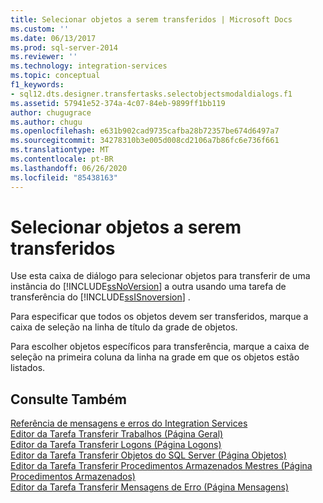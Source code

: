 ```yaml
---
title: Selecionar objetos a serem transferidos | Microsoft Docs
ms.custom: ''
ms.date: 06/13/2017
ms.prod: sql-server-2014
ms.reviewer: ''
ms.technology: integration-services
ms.topic: conceptual
f1_keywords:
- sql12.dts.designer.transfertasks.selectobjectsmodaldialogs.f1
ms.assetid: 57941e52-374a-4c07-84eb-9899ff1bb119
author: chugugrace
ms.author: chugu
ms.openlocfilehash: e631b902cad9735cafba28b72357be674d6497a7
ms.sourcegitcommit: 34278310b3e005d008cd2106a7b86fc6e736f661
ms.translationtype: MT
ms.contentlocale: pt-BR
ms.lasthandoff: 06/26/2020
ms.locfileid: "85438163"
---
```

# <a name="select-objects-to-transfer"></a>Selecionar objetos a serem transferidos
  Use esta caixa de diálogo para selecionar objetos para transferir de uma instância do [!INCLUDE[ssNoVersion](../../includes/ssnoversion-md.md)] a outra usando uma tarefa de transferência do [!INCLUDE[ssISnoversion](../../includes/ssisnoversion-md.md)] .  
  
 Para especificar que todos os objetos devem ser transferidos, marque a caixa de seleção na linha de título da grade de objetos.  
  
 Para escolher objetos específicos para transferência, marque a caixa de seleção na primeira coluna da linha na grade em que os objetos estão listados.  
  
## <a name="see-also"></a>Consulte Também  
 [Referência de mensagens e erros do Integration Services](../integration-services-error-and-message-reference.md)   
 [Editor da Tarefa Transferir Trabalhos &#40;Página Geral&#41;](../general-page-of-integration-services-designers-options.md)   
 [Editor da Tarefa Transferir Logons &#40;Página Logons&#41;](../transfer-logins-task-editor-logins-page.md)   
 [Editor da Tarefa Transferir Objetos do SQL Server &#40;Página Objetos&#41;](../transfer-sql-server-objects-task-editor-objects-page.md)   
 [Editor da Tarefa Transferir Procedimentos Armazenados Mestres &#40;Página Procedimentos Armazenados&#41;](../transfer-master-stored-procedures-task-editor-stored-procedures-page.md)   
 [Editor da Tarefa Transferir Mensagens de Erro &#40;Página Mensagens&#41;](../transfer-error-messages-task-editor-messages-page.md)  
  
  
